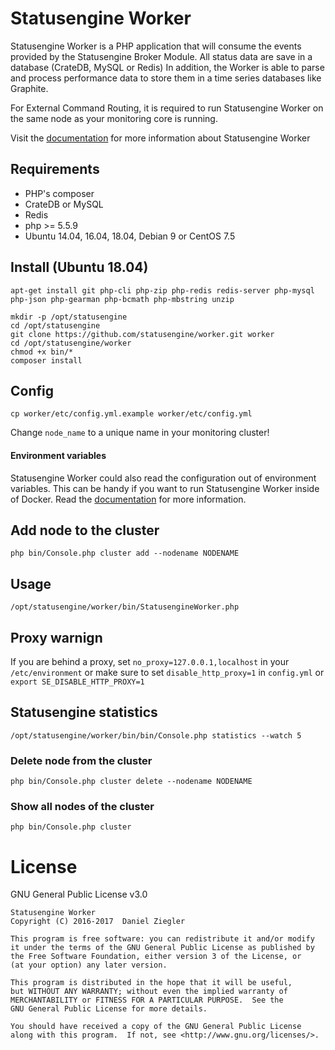 # Statusengine Worker
Statusengine Worker is a PHP application that will consume the events provided by the Statusengine Broker Module. 
All status data are save in a database (CrateDB, MySQL or Redis) 
In addition, the Worker is able to parse and process performance data to store them in a time series databases like Graphite. 

For External Command Routing, it is required to run Statusengine Worker on the same node as your monitoring core is running.

Visit the [documentation](https://statusengine.org/) for more information about Statusengine Worker


## Requirements
- PHP's composer
- CrateDB or MySQL
- Redis
- php >= 5.5.9
- Ubuntu 14.04, 16.04, 18.04, Debian 9 or CentOS 7.5

## Install (Ubuntu 18.04)
````
apt-get install git php-cli php-zip php-redis redis-server php-mysql php-json php-gearman php-bcmath php-mbstring unzip

mkdir -p /opt/statusengine
cd /opt/statusengine
git clone https://github.com/statusengine/worker.git worker
cd /opt/statusengine/worker
chmod +x bin/*
composer install
````

## Config
````
cp worker/etc/config.yml.example worker/etc/config.yml
````
Change `node_name` to a unique name in your monitoring cluster!

#### Environment variables

Statusengine Worker could also read the configuration
out of environment variables.
This can be handy if you want to run Statusengine Worker inside of Docker.
Read the [documentation](docs/Env.md) for more information.


## Add node to the cluster
````
php bin/Console.php cluster add --nodename NODENAME
````

## Usage
````
/opt/statusengine/worker/bin/StatusengineWorker.php
````

## Proxy warnign
If you are behind a proxy, set `no_proxy=127.0.0.1,localhost` in your `/etc/environment`
or make sure to set `disable_http_proxy=1` in `config.yml` or `export SE_DISABLE_HTTP_PROXY=1`

## Statusengine statistics
````
/opt/statusengine/worker/bin/bin/Console.php statistics --watch 5
````


### Delete node from the cluster
````
php bin/Console.php cluster delete --nodename NODENAME
````

### Show all nodes of the cluster
````
php bin/Console.php cluster
````


# License
GNU General Public License v3.0
````
Statusengine Worker
Copyright (C) 2016-2017  Daniel Ziegler

This program is free software: you can redistribute it and/or modify
it under the terms of the GNU General Public License as published by
the Free Software Foundation, either version 3 of the License, or
(at your option) any later version.

This program is distributed in the hope that it will be useful,
but WITHOUT ANY WARRANTY; without even the implied warranty of
MERCHANTABILITY or FITNESS FOR A PARTICULAR PURPOSE.  See the
GNU General Public License for more details.

You should have received a copy of the GNU General Public License
along with this program.  If not, see <http://www.gnu.org/licenses/>.
````
